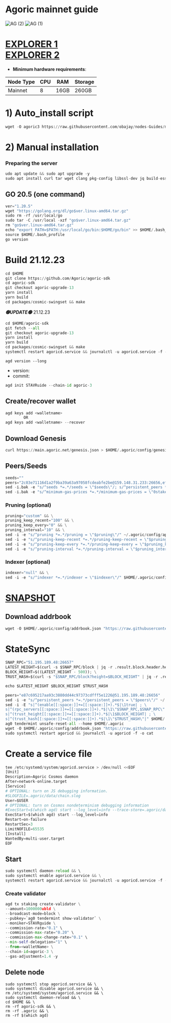# Agoric mainnet guide
![AG (2)](https://user-images.githubusercontent.com/44331529/181192613-feff0b48-086b-41f3-9540-152ff4a08694.png)
![AG (1)](https://user-images.githubusercontent.com/44331529/181192625-d034ab43-ba09-4636-8656-c3c6afd9975c.png)


[EXPLORER 1](https://explorer.stavr.tech/Agoric/staking) \
[EXPLORER 2](https://agoric.explorers.guru/validators)
=
- **Minimum hardware requirements**:

| Node Type |CPU | RAM  | Storage  | 
|-----------|----|------|----------|
| Mainnet   |   8| 16GB | 260GB    |

# 1) Auto_install script
```python
wget -O agoric3 https://raw.githubusercontent.com/obajay/nodes-Guides/main/Projects/Agoric/agoric3 && chmod +x agoric3 && ./agoric3
```
# 2) Manual installation

### Preparing the server
```python
udo apt update && sudo apt upgrade -y
sudo apt install curl tar wget clang pkg-config libssl-dev jq build-essential bsdmainutils git make ncdu gcc git jq chrony liblz4-tool -y
```
## GO 20.5 (one command)
```python
ver="1.20.5"
wget "https://golang.org/dl/go$ver.linux-amd64.tar.gz"
sudo rm -rf /usr/local/go
sudo tar -C /usr/local -xzf "go$ver.linux-amd64.tar.gz"
rm "go$ver.linux-amd64.tar.gz"
echo "export PATH=$PATH:/usr/local/go/bin:$HOME/go/bin" >> $HOME/.bash_profile
source $HOME/.bash_profile
go version
```

# Build 21.12.23
```python
cd $HOME
git clone https://github.com/Agoric/agoric-sdk
cd agoric-sdk
git checkout agoric-upgrade-13
yarn install
yarn build
cd packages/cosmic-swingset && make
```
*******🟢UPDATE🟢******* 21.12.23
```python
cd $HOME/agoric-sdk
git fetch --all
git checkout agoric-upgrade-13
yarn install
yarn build
cd packages/cosmic-swingset && make
systemctl restart agoricd.service && journalctl -u agoricd.service -f -o cat

```
`agd version --long`
- version: 
- commit: 

```python
agd init STAVRuide --chain-id agoric-3
```

## Create/recover wallet
```python
agd keys add <walletname>
        OR
agd keys add <walletname> --recover
```
## Download Genesis
```python
curl https://main.agoric.net/genesis.json > $HOME/.agoric/config/genesis.json 
```
## Peers/Seeds
```python
seeds=""
peers="2c03e71116d1a2f9ba39a63a97058fcdeabfe2be@159.148.31.233:26656,ef12448f0f8671a195ab38c590cac713ad703a8b@146.70.66.202:26656,320dd22ee85e2b68f891b670331eb9fec9dc419e@80.64.208.63:26656,f095bb53006ebddcbbf29c8df70dddcba6419e36@142.93.145.13:26656,0c370d803934e3273c61b2577a0c6e91b9f677e0@139.59.7.33:26656,c03f4e7fe0f4c081b14f6731e74aa89ff2d4c197@84.244.95.237:26656,8c30ee29afc4b77cf98222edcc3fe823cf1e8306@195.201.106.244:26656,b2285313e3411e3d5bcbee72e526108e6bd07da4@185.147.80.110:26656,68c9c4e8388ed6936ff147ffe6b9913e79328957@35.215.62.66:26656,99968808ecae7bc41b14df3bcb51b724ee5f782f@134.209.154.162:26656,2d352e7a97cef2a6b253906d3741efaee16b6af0@64.227.14.179:26656,5a6c74c824805c3e75cea44df019b69db8fb935a@142.132.149.55:26656,0464c8dded70d01f5ab50a8d6047a6b27ddf2ccd@84.244.95.232:26656,9cd93ebaa554e68990ecec234de74e848c7755e7@137.184.45.31:10003,f4b809dcf7004b8a30eaa4e9bb0a65164368b75a@49.12.165.122:26656,4d0953252dd26b5ff96292bd2a836bd8a77f4eed@159.69.63.222:26656,f554d57fd9326a90580483e23cab8d728bfb232a@78.46.84.150:26656,c84170667fcf54024b24f05b2f9dd6608570ac8c@157.90.35.145:28656,cb6ae22e1e89d029c55f2cb400b0caa19cbe5523@15.223.138.194:26603,1da72d9acd9c26a332c99e5e5f91b586f1ebc7c4@3.14.237.44:26656"
sed -i.bak -e "s/^seeds *=.*/seeds = \"$seeds\"/; s/^persistent_peers *=.*/persistent_peers = \"$peers\"/" ~/.agoric/config/config.toml
sed -i.bak -e "s/^minimum-gas-prices *=.*/minimum-gas-prices = \"0stake\"/;" ~/.agoric/config/app.toml
```

### Pruning (optional)
```python
pruning="custom" && \
pruning_keep_recent="100" && \
pruning_keep_every="0" && \
pruning_interval="10" && \
sed -i -e "s/^pruning *=.*/pruning = \"$pruning\"/" ~/.agoric/config/app.toml && \
sed -i -e "s/^pruning-keep-recent *=.*/pruning-keep-recent = \"$pruning_keep_recent\"/" ~/.agoric/config/app.toml && \
sed -i -e "s/^pruning-keep-every *=.*/pruning-keep-every = \"$pruning_keep_every\"/" ~/.agoric/config/app.toml && \
sed -i -e "s/^pruning-interval *=.*/pruning-interval = \"$pruning_interval\"/" ~/.agoric/config/app.toml
```
### Indexer (optional) 
```python
indexer="null" && \
sed -i -e "s/^indexer *=.*/indexer = \"$indexer\"/" $HOME/.agoric/config/config.toml
``` 
 
[SNAPSHOT](https://polkachu.com/tendermint_snapshots/agoric)
=

## Download addrbook
```python
wget -O $HOME/.agoric/config/addrbook.json "https://raw.githubusercontent.com/obajay/nodes-Guides/main/Projects/Agoric/addrbook.json"
```
# StateSync
```python
SNAP_RPC="51.195.189.48:26657"
LATEST_HEIGHT=$(curl -s $SNAP_RPC/block | jq -r .result.block.header.height); \
BLOCK_HEIGHT=$((LATEST_HEIGHT - 500)); \
TRUST_HASH=$(curl -s "$SNAP_RPC/block?height=$BLOCK_HEIGHT" | jq -r .result.block_id.hash); \

echo $LATEST_HEIGHT $BLOCK_HEIGHT $TRUST_HASH

peers="e87c695217aa93c3880dd44c97373cdfff5e1226@51.195.189.48:26656"
sed -i -e "s/^persistent_peers *=.*/persistent_peers = \"$peers\"/" ~/.agoric/config/config.toml
sed -i -E "s|^(enable[[:space:]]+=[[:space:]]+).*$|\1true| ; \
s|^(rpc_servers[[:space:]]+=[[:space:]]+).*$|\1\"$SNAP_RPC,$SNAP_RPC\"| ; \
s|^(trust_height[[:space:]]+=[[:space:]]+).*$|\1$BLOCK_HEIGHT| ; \
s|^(trust_hash[[:space:]]+=[[:space:]]+).*$|\1\"$TRUST_HASH\"|" $HOME/.agoric/config/config.toml
ag0 tendermint unsafe-reset-all --home $HOME/.agoric
wget -O $HOME/.agoric/config/addrbook.json "https://raw.githubusercontent.com/obajay/nodes-Guides/main/Projects/Agoric/addrbook.json"
sudo systemctl restart agoricd && journalctl -u agoricd -f -o cat
```

# Create a service file
```python
tee /etc/systemd/system/agoricd.service > /dev/null <<EOF
[Unit]
Description=Agoric Cosmos daemon
After=network-online.target
[Service]
# OPTIONAL: turn on JS debugging information.
#SLOGFILE=.agoric/data/chain.slog
User=$USER
# OPTIONAL: turn on Cosmos nondeterminism debugging information
#ExecStart=$(which agd) start --log_level=info --trace-store=.agoric/data/kvstore.trace
ExecStart=$(which agd) start --log_level=info
Restart=on-failure
RestartSec=3
LimitNOFILE=65535
[Install]
WantedBy=multi-user.target
EOF
```
## Start
```python
sudo systemctl daemon-reload && \ 
sudo systemctl enable agoricd.service && \
systemctl restart agoricd.service && journalctl -u agoricd.service -f -o cat
```

### Create validator
```python
agd tx staking create-validator \
--amount=1000000ubld \
--broadcast-mode=block \
--pubkey=`ag0 tendermint show-validator` \
--moniker=STAVRguide \
--commission-rate="0.1" \
--commission-max-rate="0.20" \
--commission-max-change-rate="0.1" \
--min-self-delegation="1" \
--from=<walletName> \
--chain-id=agoric-3 \
--gas-adjustment=1.4 -y
```

## Delete node
```pytohn
sudo systemctl stop agoricd.service && \
sudo systemctl disable agoricd.service && \
rm /etc/systemd/system/agoricd.service && \
sudo systemctl daemon-reload && \
cd $HOME && \
rm -rf agoric-sdk && \
rm -rf .agoric && \
rm -rf $(which agd)
```
